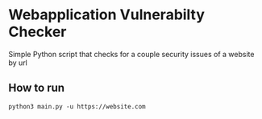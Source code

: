 # Webapplication Vulnerabilty Checker
Simple Python script that checks for a couple security issues of a website by url

## How to run
```
python3 main.py -u https://website.com
```
